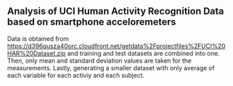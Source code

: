 ## Analysis of UCI Human Activity Recognition Data based on smartphone acceloremeters
Data is obtained from https://d396qusza40orc.cloudfront.net/getdata%2Fprojectfiles%2FUCI%20HAR%20Dataset.zip 
and training and test datasets are combined into one. Then, only mean and standard deviation values are taken for the measurements. Lastly, generating a smaller dataset with only average of each variable for each activiy and each subject. 
